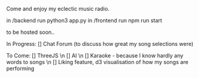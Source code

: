 Come and enjoy my eclectic music radio.

in /backend run python3 app.py
in /frontend run npm run start

to be hosted soon..

In Progress:
[] Chat Forum (to discuss how great my song selections were)

To Come:
[] ThreeJS \n
[] AI \n
[] Karaoke - because I know hardly any words to songs \n
[] Liking feature, d3 visualisation of how my songs are performing 
